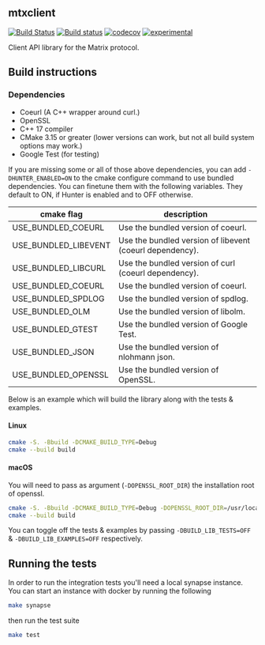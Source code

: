 mtxclient
---
[![Build Status](https://travis-ci.org/Nheko-Reborn/mtxclient.svg?branch=master)](https://travis-ci.org/Nheko-Reborn/mtxclient)
[![Build status](https://ci.appveyor.com/api/projects/status/hyp1n9pq3wtv8dqu/branch/master?svg=true)](https://ci.appveyor.com/project/redsky17/mtxclient/branch/master)
[![codecov](https://codecov.io/gh/Nheko-Reborn/mtxclient/branch/master/graph/badge.svg)](https://codecov.io/gh/Nheko-Reborn/mtxclient)
[![experimental](https://img.shields.io/badge/stability-experimental-orange.svg)](http://github.com/badges/stability-badges)

Client API library for the Matrix protocol.

## Build instructions

### Dependencies

- Coeurl (A C++ wrapper around curl.)
- OpenSSL
- C++ 17 compiler
- CMake 3.15 or greater (lower versions can work, but not all build system options may work.)
- Google Test (for testing)

If you are missing some or all of those above dependencies, you can add `-DHUNTER_ENABLED=ON` to the cmake configure command to use bundled dependencies. You can finetune them with the following variables. They default to ON, if Hunter is enabled and to OFF otherwise.

| cmake flag          | description |
|---------------------|-------------|
| USE_BUNDLED_COEURL  | Use the bundled version of coeurl. |
| USE_BUNDLED_LIBEVENT| Use the bundled version of libevent (coeurl dependency). |
| USE_BUNDLED_LIBCURL | Use the bundled version of curl (coeurl dependency). |
| USE_BUNDLED_COEURL  | Use the bundled version of coeurl. |
| USE_BUNDLED_SPDLOG  | Use the bundled version of spdlog. |
| USE_BUNDLED_OLM     | Use the bundled version of libolm. |
| USE_BUNDLED_GTEST   | Use the bundled version of Google Test. |
| USE_BUNDLED_JSON    | Use the bundled version of nlohmann json. |
| USE_BUNDLED_OPENSSL | Use the bundled version of OpenSSL. |

Below is an example which will build the library along with the tests & examples.

#### Linux 

```bash
cmake -S. -Bbuild -DCMAKE_BUILD_TYPE=Debug
cmake --build build
```

#### macOS

You will need to pass as argument (`-DOPENSSL_ROOT_DIR`) the installation root of openssl. 

```bash
cmake -S. -Bbuild -DCMAKE_BUILD_TYPE=Debug -DOPENSSL_ROOT_DIR=/usr/local/opt/openssl
cmake --build build
```

You can toggle off the tests & examples by passing `-DBUILD_LIB_TESTS=OFF` &
`-DBUILD_LIB_EXAMPLES=OFF` respectively.

## Running the tests

In order to run the integration tests you'll need a local synapse instance. You
can start an instance with docker by running the following

```bash
make synapse
```
then run the test suite

```bash
make test 
```
